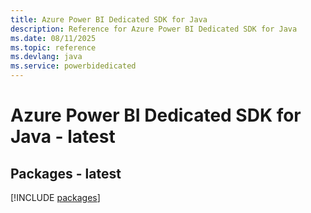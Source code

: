 ```yaml
---
title: Azure Power BI Dedicated SDK for Java
description: Reference for Azure Power BI Dedicated SDK for Java
ms.date: 08/11/2025
ms.topic: reference
ms.devlang: java
ms.service: powerbidedicated
---
```

# Azure Power BI Dedicated SDK for Java - latest
## Packages - latest
[!INCLUDE [packages](power-bi-dedicated-index.md)]